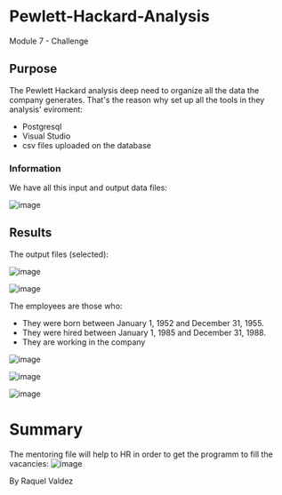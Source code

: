 # Pewlett-Hackard-Analysis
Module 7 - Challenge

## Purpose

The Pewlett Hackard analysis deep need to organize all the data the company generates.
That's the reason why set up all the tools in they analysis' eviroment:

- Postgresql
- Visual Studio
- csv files uploaded on the database

### Information

We have all this input and output data files:

![image](https://user-images.githubusercontent.com/85086918/142795776-6a1b8ee5-1fc8-4a1d-9225-49269dd8e7b1.png)


## Results

The output files (selected):

![image](https://user-images.githubusercontent.com/85086918/142795856-2c685952-4a82-4fa5-9ed4-79772911a1b5.png)


![image](https://user-images.githubusercontent.com/85086918/142796004-cfaa61ac-5122-432c-a783-799e69349765.png)


The employees are those who:

- They were born between January 1, 1952 and December 31, 1955.
- They were hired between January 1, 1985 and December 31, 1988.
- They are working in the company

![image](https://user-images.githubusercontent.com/85086918/142796050-c9a48a3c-d36b-4528-899a-556a5ccd7e96.png)

![image](https://user-images.githubusercontent.com/85086918/142796073-5aff971c-877c-4da7-a97e-345f63ab655d.png)

![image](https://user-images.githubusercontent.com/85086918/142796214-ae6ea512-3ebb-4c73-84f8-797149c33339.png)


# Summary

The mentoring file will help to HR in order to get the programm to fill the vacancies:
![image](https://user-images.githubusercontent.com/85086918/142796384-3ad1a775-0315-496d-9bd2-52b287aa28a5.png)




By Raquel Valdez
